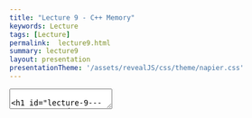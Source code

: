 ```yaml
---
title: "Lecture 9 - C++ Memory"
keywords: Lecture
tags: [Lecture]
permalink:  lecture9.html
summary: lecture9
layout: presentation
presentationTheme: '/assets/revealJS/css/theme/napier.css' 
---
```

<section data-markdown data-separator="^\n---\n$" data-separator-vertical="^\n--\n$">
<textarea data-template>

# Lecture 9 - C/C++ Memory and Resources
### SET09121 - Games Engineering

<br><br>
Babis Koniaris
<br>


School of Computing. Edinburgh Napier University



---

# Recommended Reading

- Game Coding Complete, 4th Edition. McShaffry and Graham.
 - Chapter 3 introduces some ideas.
 - Chapter 8 covers resource management.

![image](assets/images/game_coding_book.jpg) <!-- .element width="30%"  -->


---

# Basics of Memory


---

# Different Memory Types

- C++ (and applications in general) have three types of memory.
 - static (global) :   memory where global and static values are stored.
 - stack :   working memory.
 - heap (free-store) :   the rest of memory.
- Each has a different purpose and features.

```cpp
// Allocated in global memory.
int x = 10;

int main(int argc, char **argv)
{
    // Allocated on the stack.
    int y = 20;
    // Allocated on the heap (free store)
    int *z = new int(30);
    
    return 0;
}
```


---

# Scope and Stack 

![image](assets/images/stack-heap.png)


---

# Scope

```cpp
void function(int param_scope){
    // Main scope of the function
    int main_scope = 5;
    {
        // Scope A - can see main scope
        int A_scope = 10;
        {
            // Scope B - can see scope A and main
            int B_scope = 20;
        } 
        // B_scope removed from stack
        {
            // Scope C can see scope A and main, Scope B is no longer valid
            int C_scope = 30;
        } 
        // C_scope removed from stack
    } 
    // A_scope removed from stack
} 
// param_scope and main_scope removed from stack
```


---

# Memory Layout

- Memory is obviously just one big chunk.
- Addressed from `0x00000000` (0) to `0xFFFFFFFF` (4,294,967,295 in 32 bit systems).
- Memory is separated: stack at the top and the heap at the bottom.
- Jumping around the heap can be a major source of performance reduction (cache miss)

![image](assets/images/mem-layout.png)


---

# Memory Access Times

- The CPU is fastest when accessing adjacent memory.
- If we jump around things slow down - sometimes dramatically.
- Consider a multi-dimensional array:
- Access time difference between approach A and C can be 100x.
 - i.e. accessing all members using approach A could be 300ns; approach C 30000ns.


```cpp
int matrix[100][100][100];
// A
matrix[0][0][0] = 0;
matrix[0][0][1] = 1; // 4 byte jump.
// B
matrix[0][0][0] = 0;
matrix[0][1][0] = 1; // 400 byte jump.
// C
matrix[0][0][0] = 0;
matrix[1][0][0] = 1; // 40000 byte jump
```


---

# Memory Alignment

- The CPU also reads memory in fixed chunks.
- If a value is not aligned to these chunks, extra reads occur.
- Unless you do Weird Stuff with pointers and allocation, this will not be an issue

![image](assets/images/mem-align.jpg) <!-- .element width="95%"  -->


---

# Memory Restrictions
You must consider the limits you have in memory.

 - **stack size** - depends on compiler and OS, can be set.
  - Windows is ~1MB.
 - **thread stack size** -  as above, but normally smaller.
 - **main memory** -  commonly ranges from 8GB to 32GB at present.
 - **virtual memory** -  if main memory runs out, the (slow) HDD used.
  - 64bit OS can address ~16.8 million petabytes of memory.
  - If you are using virtual memory you shouldn't be.


---

# Caches

- Different levels of cache replicate memory closer to the CPU to reduce access time.
- If data is in L1 cache can be accessed in about 0.5ns; main memory about 100ns.

![image](assets/images/mem-cache.png) <!-- .element width="95%"  -->


---

# Working with Memory in C


---

# C Memory Management

There are two functions of note

 - **malloc** - allocates space on the heap.
 - **free** - release space allocated.

You need to release everything you allocate or ***memory leaks***.

```cpp
// Declare value
my_data *data;
// Allocate resource on the heap
// Note the casting to the correct type.
// Note we need the number of bytes to allocate
data = (my_data*)malloc(sizeof(my_data));
...
// Do something with the data
...
// Free the resource
// If we don't do this and lose the pointer we get a leak
free(data);
```


---

# Pointer to and Dereference

Let us look at a function that takes a pointer to an `int` as an argument.

`void foo(int *x)`

To pass in a variable we have to get its *address* (a pointer), and pass that, rather than the actual variable
```cpp
int v = 10; //declaration of value
foo(&v); //pass in the address of v to foo
```

- Within the function we need to dereference the pointer to get access to the value.
 - `x` :   within `foo` this is a pointer - *the address of* `v`
 - `*x` :   allows access to the value stored in `x` - *the value of* `v`


---

# Arrays in C

- Arrays in C can be allocated on the stack or the heap.
- Stack allocated arrays need a known size at compile time.
- Heap allocated arrays can have any size - we just use `malloc`.
- An array is just a pointer to memory where the array starts.
```cpp
    // Stack allocated array
    // Known size at compile time
    int x[10];
    // Heap allocated array
    // Size defined at run time
    int *y = (int*)malloc(10 * sizeof(int));
    // Access is the same
    x[5] = 10;
    y[2] = 20;
    // Free is the same
    free(y);
```

---

# REMEMBER:

**An array is just a pointer to memory where the array starts!**

This is really important, and can lead to all sorts of bugs if you forget!


---

# Multidimensional Arrays in C

- Multi-dimensional arrays can also be stack or heap allocated.
- Multi-dimensional arrays are just an array of pointers.
- Each pointer to array can have a different size.

``` cpp
// On the stack
int x[10][10];
// On the heap
// Array of pointers
int **y = (int**)malloc(10 * sizeof(int*));
// Each array could be of different size
for (size_t n = 0; n < 10; ++n)
    y[n] = (int*)malloc(10 * sizeof(int));
// Have to free each array
for (size_t n = 0; n < 10; ++n)
    free(y[n]);
free(y);
```


---

# Copying and Pointing

- The main reason we have pointers in C is to allow data to be sent around *without duplicating it*.
- For large data objects this is a real problem.
 - Create object of 1MB size.
 - Call function with object - 1MB copy.
- Pointers overcome this problem nicely - a pointer is 4 or 8 bytes (32-bit or 64-bit).
- Pointers also enable data reuse, referencing, and better use of the heap.


---

# Working with Memory in C++


---

# C++ Memory Management

- C++ memory management is a bit easier.
- We don't need to know sizes, cast types, or even initialise separately.
- Two keywords:
 - `new` :   allocates memory on the heap.
 - `delete` :   frees allocated memory.


```cpp
// Allocate a single value
int *x = new int;
// Allocate a single value and initialise
int *y = new int(5);
// Allocate an array
int *z = new int[200];
// Free a value
delete x;
delete y;
// Free an array
delete[] z;
```


---

# Copying and Referencing

- C++ adds a reference type.
- References are like pointers, but have some restrictions.
- Effectively, we can pass-by-reference instead of pointer.
- This means we avoid a copy again - reference is 4 or 8 bytes

```cpp
// A value
int x = 5;
// A pointer
int *y;
// Getting the address of a value
y = &x;
// A reference
// Must reference a value
int &z = x;
// References don't have to be
// dereferenced
*y = 20;
z = 20;
```


---

# Construction and Destruction

- Memory allocation and deallocation in C++ calls constructors and destructors.
- Knowing when and what can be important.
- There are a lot of background functions called in C++ you have to be aware of.


```cpp
my_data do_work(my_data d) {
    // Constructor called for x
    my_data x;
    // ...
    // Move constructor called for x
    return x;
} // Destructor called for d and x

int main(int argc, char **argv) {
    // Constructor called for y
    my_data y;
    // Copy constructor called on y
    // Move assignment operator called on return value
    // Destructor called on return value
    my_data z = do_work(y);
    return 0;
} // Destructor called on y and z
```


---

# Arrays in C++


- C++ arrays are similar to C ones.
- There are also other options in C++ though.
- `array` type is statically sized, but acts more like a Java/C\# array. 
- `vector` is dynamically sized (like an array list). 
 - Actually the best option in most cases. Data is automatically resized and on the heap.

```cpp
// Allocate stack array
int x[100];
// Allocate heap array
int y[] = new int[100];
int *z = new int[100];
// Use new array type
array<int, 100> a;
// vector is dynamically sized
// Can set initial size
vector<int> v(100);
```


---

# Multidimensional Arrays in C++
- Basically the same as in C, but can use other array types as well.

```cpp
int x[10][10];
array<array<int, 10>, 10> y;
vector<vector<int>> z(10);
for (size_t n = 0; n < 10; ++n)
    z[n] = vector<int>(10);
```


---

# Smart Pointers

- Due to the pattern of allocation, deallocation, and keeping track of resources many programmers created in-house solutions to these problems.
- This led to many implementations of self-managing pointers - "smart pointer" - that would do the work for the programmer.
- The most popular implementation was seen in the Boost C++ libraries - Boost is known as the missing C++ API.
- Eventually smart pointers were standardised and added to the C++11 standard.
- It is now recommended you use smart pointers and not old (raw) pointers as standard.


---

# `shared_ptr`

- The most common smart pointer is `shared_ptr`.
- This pointer counts the references to the resource.
    - This is done by copy construction, destruction, etc.
- It is the closest to the Java and C\# reference type.

```cpp
// Make shared_ptr
shared_ptr<int> ptr = make_shared<int>(5);
// Can derefence as normal
int n = *ptr;
// Can get raw pointer - no counting
int *x = ptr.get();
// Counter increased by one in call
do_work(ptr);
// End of call, counter decreased by one
// Set pointer to nullptr; counter decreased by one
ptr = nullptr;
// Allocated resource now freed
```


---

# `unique_ptr`

- `unique_ptr` ensures there is only one owner.
- You cannot copy the pointer, only move it.
- It is faster than `shared_ptr` and you should try and use it as much as possible.


```cpp
// Make unique_ptr
unique_ptr<int> ptr = make_unique<int>(5);
// Can derefence as normal
int n = *ptr;
// Can get raw pointer - no counting
int *x = ptr.get();
// Have to move data into function
do_work(move(ptr));
// If do_work does not do anything to
// store data will be freed.
// ptr is nullptr automatically on move
```


---

# Assignment, Copying, and Moving

- We've hinted at a number of different concepts through this discussion.
- Assignment is whenever you use the `=` to set an object variable.
- Copying is when we create a new object from an existing one.
- Moving is like copying, but we move the already allocated resources to the new object. The original becomes empty.
- This is an important concept to understand in general in C++.
- If you want to work at the lowest level of C++ you really need to recognise these behaviours for optimisation purposes.


---

# Memory in Games


---

# RAII

- Resource Acquisition is Initialisation.
    - On object's construction, object acquires resource.
    - On object's destruction, object frees up resource
- But!
    - **Do not** give an entity a resource such as a loaded texture or audio clip.
    - **Do** give an entity a pointer or reference to such a resource.
    - Keep track of resources via central pools (we will look at a resource manager soon).
    - Try to allocate those resources when the object is created (we will discuss this soon).


---

# Data Sharing

- Although referencing is efficient to reduce memory usage, it can be more expensive for memory access.
- It is common to copy data between different contexts to improve efficiency.
- For example having position data in the entity and the physics object.


```cpp
struct world_position {
    vec3 position;
    quat rotation;
};
struct physics {
    vec3 position;
    quat rotation;
    vec3 velocity;
    quat rotation_velocity;
};

Update(){
    trans.position = phys.position;
    trans.rotation = phys.rotation;
```


---

# Resource Management for Games


---

# Game Resource Management

- Games use a lot of resources.
 - Textures can be 100s of MB.
 - 3D model data can be 10s of MB.
 - Sound assets can be 100s of MB.
- We need to avoid loading and unloading these assets all the time.
- We also need to ensure that we only load the assets that are necessary.
- To do this we will use a resource manager.

---

# Resource Manager

- So we need a resource manager in our game.
- Its job:
 - Hide the details of how to load a specific resource.
  - e.g. we just load - we don't need to know the individual calls to load a texture.
 - Manage allocation and deallocation of resources.
 - Provide a single point to manage all of this.
    - Manager pattern, maybe singleton.
- So we just apply our design pattern thinking to the problem.


---

# Basic Operations

- Our game resource manager needs only a few different operations:
 - `initialise` :   as most of our game engine components will likely have.
 - `load_resource` :   loads and/or retrieves a resource.
 - `unload_resource` :   unloads a loaded resource.
 - `clear_all` :   unloads all loaded resources.
- That is all.
- Depending on your approach:
 - You can have a singleton with typed loads, unloads, and storage
 - You can have a different resource manager for each type.


---

# Storing Resources

- We use lookup tables to store resources.
- We need some kind of key, like a name.
- The key is just matched to the actual resource.
- We check that the resource isn't loaded before trying to return it.


```cpp
std::unordered_map<std::string, texture> textures;

texture load_resource(const std::string& file){
	auto it = textures.find(file);
    if (it != textures.end()){
        return it->second;
    } else {
        // Don't care how this works
        texture t = load_texture(file);
        textures[file] = t;
        return t;
    }
}
```

**ALWAYS LOAD YOUR ASSETS AT THE START OF THE GAME/LEVEL!<br />DO NOT DO IT DURING A FRAME!**


---

# Switching Levels

- A resource manager also allows you to manage loading and unloading between levels.
- It works also for the other management components.
- When switching levels:
    - Unload entities.
    - Unload physics resources.
    - Unload assets.
    - Load new assets.
    - Set up new physics.
    - Create new entities.
- You do get better systems but the basic premise is the same.


---

# Summary


---

# Summary

- We've covered a lot of ideas today.
- We looked at how memory works in general.
- We looked at how memory is used in C.
- We looked at how memory is used in C++.
- The key take away is how we apply this to manage game resources.
- You should be able to understand the basic premise of a resource manager, why we need it, and how it operates.
